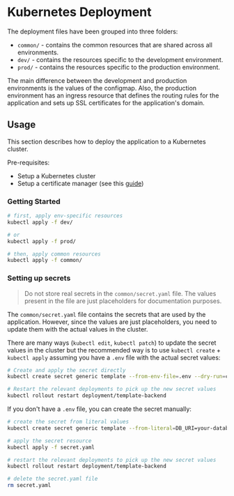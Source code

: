 # Kubernetes Deployment

The deployment files have been grouped into three folders:

- `common/` - contains the common resources that are shared across all environments.
- `dev/` - contains the resources specific to the development environment.
- `prod/` - contains the resources specific to the production environment.

The main difference between the development and production environments is the values of the configmap. Also, the production environment has an ingress resource that defines the routing rules for the application and sets up SSL certificates for the application's domain.

## Usage

This section describes how to deploy the application to a Kubernetes cluster.

Pre-requisites:

- Setup a Kubernetes cluster
- Setup a certificate manager (see this [guide](https://www.oliverrr.net/notes/enabling-tls-on-your-k8-cluster))

### Getting Started

```bash
# first, apply env-specific resources
kubectl apply -f dev/

# or
kubectl apply -f prod/

# then, apply common resources
kubectl apply -f common/
```

### Setting up secrets

> Do not store real secrets in the `common/secret.yaml` file. The values present in the file are just placeholders for documentation purposes.

The `common/secret.yaml` file contains the secrets that are used by the application. However, since the values are just placeholders, you need to update them with the actual values in the cluster.

There are many ways (`kubectl edit`, `kubectl patch`) to update the secret values in the cluster but the recommended way is to use `kubectl create` + `kubectl apply` assuming you have a `.env` file with the actual secret values:

```bash
# Create and apply the secret directly
kubectl create secret generic template --from-env-file=.env --dry-run=client -o yaml | kubectl apply -f -

# Restart the relevant deployments to pick up the new secret values
kubectl rollout restart deployment/template-backend
```

If you don't have a `.env` file, you can create the secret manually:

```bash
# create the secret from literal values
kubectl create secret generic template --from-literal=DB_URI=your-database-password --from-literal=JWT_SECRET=your-jwt-secret --from-literal=ADMIN_SECRET=your-admin-secret --from-literal=BUCKET_S3_KEY=your-bucket-key --from-literal=BUCKET_S3_SECRET=your-bucket-secret --from-literal=BUCKET_NAME=your-bucket-name --from-literal=BUCKET_S3_REGION=your-bucket-region --from-literal=BUCKET_S3_URI=your-bucket-uri --dry-run=client -o yaml > secret.yaml

# apply the secret resource
kubectl apply -f secret.yaml

# restart the relevant deployments to pick up the new secret values
kubectl rollout restart deployment/template-backend

# delete the secret.yaml file
rm secret.yaml
```
